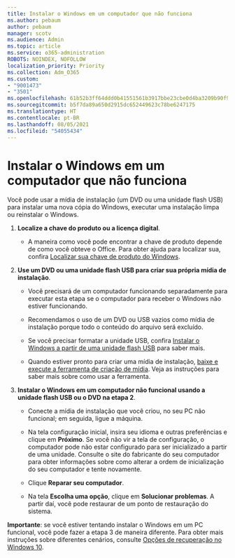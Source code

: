 ```yaml
---
title: Instalar o Windows em um computador que não funciona
ms.author: pebaum
author: pebaum
manager: scotv
ms.audience: Admin
ms.topic: article
ms.service: o365-administration
ROBOTS: NOINDEX, NOFOLLOW
localization_priority: Priority
ms.collection: Adm_O365
ms.custom:
- "9001473"
- "3501"
ms.openlocfilehash: 61b52b3ff64ddd0b41551561b3917bbe23cbe0d4ba3209b90f9079bef2c18225
ms.sourcegitcommit: b5f7da89a650d2915dc652449623c78be6247175
ms.translationtype: HT
ms.contentlocale: pt-BR
ms.lasthandoff: 08/05/2021
ms.locfileid: "54055434"
---
```

# <a name="install-windows-on-a-nonfunctional-pc"></a>Instalar o Windows em um computador que não funciona

Você pode usar a mídia de instalação (um DVD ou uma unidade flash USB) para instalar uma nova cópia do Windows, executar uma instalação limpa ou reinstalar o Windows.

1. **Localize a chave do produto ou a licença digital**.

    - A maneira como você pode encontrar a chave de produto depende de como você obteve o Office. Para obter ajuda para localizar sua, confira [Localizar sua chave de produto do Windows](https://support.microsoft.com/help/10749/windows-10-find-product-key). 

2. **Use um DVD ou uma unidade flash USB para criar sua própria mídia de instalação**.

    - Você precisará de um computador funcionando separadamente para executar esta etapa se o computador para receber o Windows não estiver funcionando.

    - Recomendamos o uso de um DVD ou USB vazios como mídia de instalação porque todo o conteúdo do arquivo será excluído.

    - Se você precisar formatar a unidade USB, confira [Instalar o Windows a partir de uma unidade flash USB](https://docs.microsoft.com/windows-hardware/manufacture/desktop/install-windows-from-a-usb-flash-drive) para saber mais.

    - Quando estiver pronto para criar uma mídia de instalação, [baixe e execute a ferramenta de criação de mídia](https://www.microsoft.com/software-download/windows10). Veja as instruções para saber mais sobre como usar a ferramenta.

3. **Instalar o Windows em um computador não funcional usando a unidade flash USB ou o DVD na etapa 2**.

    - Conecte a mídia de instalação que você criou, no seu PC não funcional; em seguida, ligue a máquina.

    - Na tela configuração inicial, insira seu idioma e outras preferências e clique em **Próximo**. Se você não vir a tela de configuração, o computador pode não estar configurado para ser inicializado a partir de uma unidade. Consulte o site do fabricante do seu computador para obter informações sobre como alterar a ordem de inicialização do seu computador e tente novamente.

    - Clique **Reparar seu computador**.

    - Na tela **Escolha uma opção**, clique em **Solucionar problemas**. A partir daí, você pode restaurar de um ponto de restauração do sistema.

**Importante**: se você estiver tentando instalar o Windows em um PC funcional, você pode fazer a etapa 3 de maneira diferente. Para obter mais instruções sobre diferentes cenários, consulte [Opções de recuperação no Windows 10](https://support.microsoft.com/help/12415/windows-10-recovery-options).
